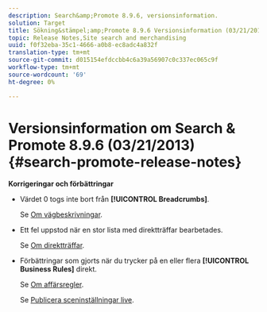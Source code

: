 ```yaml
---
description: Search&amp;Promote 8.9.6, versionsinformation.
solution: Target
title: Sökning&stämpel;amp;Promote 8.9.6 Versionsinformation (03/21/2013)
topic: Release Notes,Site search and merchandising
uuid: f0f32eba-35c1-4666-a0b8-ec8adc4a832f
translation-type: tm+mt
source-git-commit: d015154efdccbb4c6a39a56907c0c337ec065c9f
workflow-type: tm+mt
source-wordcount: '69'
ht-degree: 0%

---
```



# Versionsinformation om Search &amp; Promote 8.9.6 (03/21/2013){#search-promote-release-notes}

**Korrigeringar och förbättringar**

* Värdet 0 togs inte bort från **[!UICONTROL Breadcrumbs]**.

   Se [Om vägbeskrivningar](../c-about-design-menu/c-about-breadcrumbs.md#concept_FB8A943C594A4A1593B118141DA61F03).

* Ett fel uppstod när en stor lista med direktträffar bearbetades.

   Se [Om direktträffar](../c-about-rules-menu/c-about-direct-hits.md#concept_C5EE074A19FD4D5B8DD21DB575E35565).

* Förbättringar som gjorts när du trycker på en eller flera **[!UICONTROL Business Rules]** direkt.

   Se [Om affärsregler](../c-about-rules-menu/c-about-business-rules.md#concept_2A93D76216754D3D8412CDEA00BD26BD).

   Se [Publicera sceninställningar live](../c-about-staging.md#task_44306783B4C0408AAA58B471DAF2D9A4).

